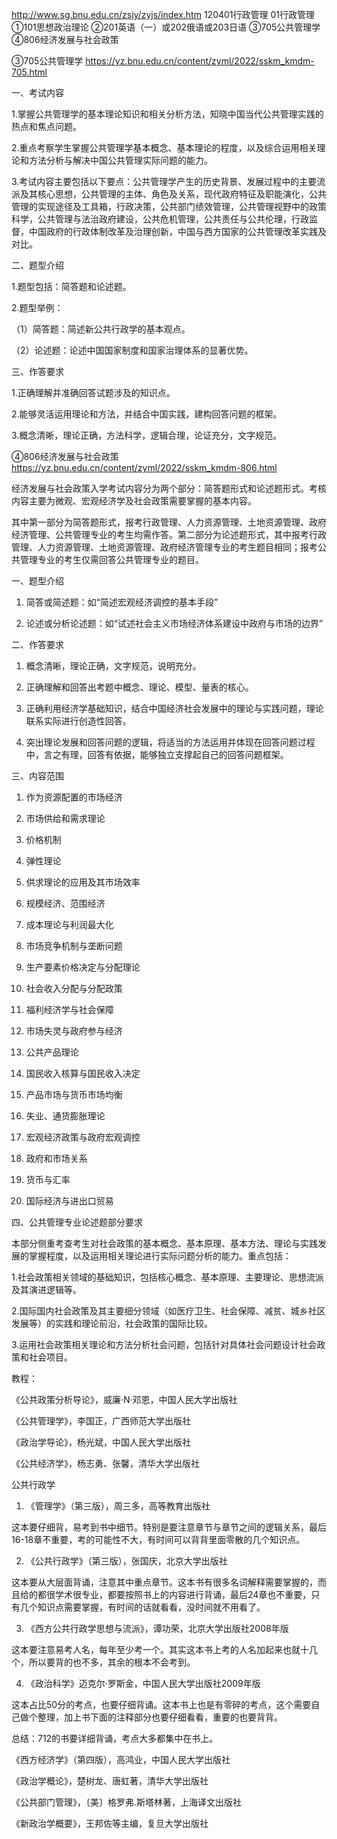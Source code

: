 http://www.sg.bnu.edu.cn/zsjy/zyjs/index.htm
120401行政管理 01行政管理
①101思想政治理论 ②201英语（一）或202俄语或203日语 ③705公共管理学 ④806经济发展与社会政策




③705公共管理学  https://yz.bnu.edu.cn/content/zyml/2022/sskm_kmdm-705.html

一、考试内容

1.掌握公共管理学的基本理论知识和相关分析方法，知晓中国当代公共管理实践的热点和焦点问题。

2.重点考察学生掌握公共管理学基本概念、基本理论的程度，以及综合运用相关理论和方法分析与解决中国公共管理实际问题的能力。

3.考试内容主要包括以下要点：公共管理学产生的历史背景、发展过程中的主要流派及其核心思想，公共管理的主体、角色及关系，现代政府特征及职能演化，公共管理的实现途径及工具箱，行政决策，公共部门绩效管理，公共管理视野中的政策科学，公共管理与法治政府建设，公共危机管理，公共责任与公共伦理，行政监督，中国政府的行政体制改革及治理创新，中国与西方国家的公共管理改革实践及对比。

二、题型介绍

1.题型包括：简答题和论述题。

2.题型举例：

（1）简答题：简述新公共行政学的基本观点。

（2）论述题：论述中国国家制度和国家治理体系的显著优势。

三、作答要求

1.正确理解并准确回答试题涉及的知识点。

2.能够灵活运用理论和方法，并结合中国实践，建构回答问题的框架。

3.概念清晰，理论正确，方法科学，逻辑合理，论证充分，文字规范。




④806经济发展与社会政策 https://yz.bnu.edu.cn/content/zyml/2022/sskm_kmdm-806.html

经济发展与社会政策入学考试内容分为两个部分：简答题形式和论述题形式。考核内容主要为微观、宏观经济学及社会政策需要掌握的基本内容。

其中第一部分为简答题形式，报考行政管理、人力资源管理、土地资源管理、政府经济管理、公共管理专业的考生均需作答。第二部分为论述题形式，其中报考行政管理、人力资源管理、土地资源管理、政府经济管理专业的考生题目相同；报考公共管理专业的考生仅需回答公共管理专业的题目。

一、题型介绍

1. 简答或简述题：如“简述宏观经济调控的基本手段”

2. 论述或分析论述题：如“试述社会主义市场经济体系建设中政府与市场的边界”

二、作答要求

1. 概念清晰，理论正确，文字规范，说明充分。

2. 正确理解和回答出考题中概念、理论、模型、量表的核心。

3. 正确利用经济学基础知识，结合中国经济社会发展中的理论与实践问题，理论联系实际进行创造性回答。

4. 突出理论发展和回答问题的逻辑，将适当的方法运用并体现在回答问题过程中，言之有理，回答有依据，能够独立支撑起自己的回答问题框架。

三、内容范围

1. 作为资源配置的市场经济

2. 市场供给和需求理论

3. 价格机制

4. 弹性理论

5. 供求理论的应用及其市场效率

6. 规模经济、范围经济

7. 成本理论与利润最大化

8. 市场竞争机制与垄断问题

9. 生产要素价格决定与分配理论

10. 社会收入分配与分配政策

11. 福利经济学与社会保障

12. 市场失灵与政府参与经济

13. 公共产品理论

14. 国民收入核算与国民收入决定

15. 产品市场与货币市场均衡

16. 失业、通货膨胀理论

17. 宏观经济政策与政府宏观调控

18. 政府和市场关系

19. 货币与汇率

20. 国际经济与进出口贸易

四、公共管理专业论述题部分要求

本部分侧重考查考生对社会政策的基本概念、基本原理、基本方法、理论与实践发展的掌握程度，以及运用相关理论进行实际问题分析的能力。重点包括：

1.社会政策相关领域的基础知识，包括核心概念、基本原理、主要理论、思想流派及其演进逻辑等。

2.国际国内社会政策及其主要细分领域（如医疗卫生、社会保障、减贫、城乡社区发展等）的实践和理论前沿，社会政策的国际比较。   

3.运用社会政策相关理论和方法分析社会问题，包括针对具体社会问题设计社会政策和社会项目。


教程：

《公共政策分析导论》，威廉·N·邓恩，中国人民大学出版社

《公共管理学》，李国正，广西师范大学出版社

《政治学导论》，杨光斌，中国人民大学出版社

《公共经济学》，杨志勇、张馨，清华大学出版社


公共行政学



1) 《管理学》（第三版），周三多，高等教育出版社

这本要仔细背，易考到书中细节。特别是要注意章节与章节之间的逻辑关系，最后16-18章不重要，考的可能性不大，有时间可以背背里面零散的几个知识点。

2) 《公共行政学》（第三版），张国庆，北京大学出版社

这本要从大层面背诵，注意其中重点章节。这本书有很多名词解释需要掌握的，而且给的都很学术很专业，都要按照书上的内容进行背诵，最后24章也不重要，只有几个知识点需要掌握，有时间的话就看看，没时间就不用看了。

3) 《西方公共行政学思想与流派》，谭功荣，北京大学出版社2008年版

这本要注意易考人名，每年至少考一个。其实这本书上考的人名加起来也就十几个，所以要背的也不多，其余的根本不会考到。

4) 《政治科学》迈克尔·罗斯金，中国人民大学出版社2009年版

这本占比50分的考点，也要仔细背诵。这本书上也是有零碎的考点，这个需要自己做个整理，加上书下面的注释部分也要仔细看看，重要的也要背背。

总结：712的书要详细背诵，考点大多都集中在书上。

《西方经济学》（第四版），高鸿业，中国人民大学出版社

《政治学概论》，楚树龙、唐虹著，清华大学出版社

《公共部门管理》，〔美〕格罗弗.斯塔林著，上海译文出版社

《新政治学概要》，王邦佐等主编，复旦大学出版社

